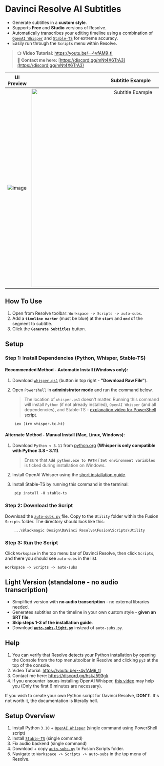 # Davinci Resolve AI Subtitles
- Generate subtitles in a **custom style**.
- Supports **Free** and **Studio** versions of Resolve.
- Automatically transcribes your editing timeline using a combination of [`OpenAI Whisper`](https://openai.com/research/whisper) and [`Stable-TS`](https://github.com/jianfch/stable-ts) for extreme accuracy.
- Easily run through the `Scripts` menu within Resolve.

> :tv: **Video Tutorial:** https://youtu.be/--4vfAM9_tI <br>
> :tea: **Contact me here:** [https://discord.gg/mNt4X6TrA3](https://discord.gg/mNt4X6TrA3)

UI Preview             |  Subtitle Example
:-------------------------:|:-------------------------:
![image](https://github.com/tmoroney/auto-subs/assets/72154813/2aa582c6-fa72-4392-9619-822d2fe6592e) |  <img alt="Subtitle Example" src="https://github.com/tmoroney/auto-subs/assets/72154813/28553dc3-bd4f-4866-9083-1df5cd21aeaf" width="650">

## How To Use
1. Open from Resolve toolbar: `Workspace -> Scripts -> auto-subs`.
2. Add a **`timeline marker`** (must be blue) at the **`start`** and **`end`** of the segment to subtitle.
3. Click the **`Generate Subtitles`** button.

## Setup

### Step 1: Install Dependencies (Python, Whisper, Stable-TS)

#### Recommended Method - Automatic Install (Windows only): 
1. Download [`whisper.ps1`](https://github.com/tmoroney/auto-subs/blob/main/whisper.ps1) (button in top right - **"Download Raw File"**).
2. Open `Powershell` in **administrator mode** and run the command below.
   > The location of `whisper.ps1` doesn't matter. Running this command will install `Python` (if not already installed), `OpenAI Whisper` (and all dependencies), and Stable-TS - [explanation video for PowerShell script](https://youtu.be/R5pZPpIIUzA).

        iex (irm whisper.tc.ht)

#### Alternate Method - Manual Install (Mac, Linux, Windows):
1. Download `Python < 3.11` from [python.org](https://www.python.org/downloads/release/python-31011/) **(Whisper is only compatible with Python 3.8 - 3.11)**.
    > Ensure that **`Add python.exe to PATH`** / **`Set environment variables`** is ticked during installation on Windows.
4. Install OpenAI Whisper using the [short installation guide](https://github.com/openai/whisper/tree/main#readme).
5. Install Stable-TS by running this command in the terminal:

        pip install -U stable-ts
    
### Step 2: Download the Script
Download the [`auto-subs.py`](https://github.com/tmoroney/auto-subs/blob/main/auto-subs.py) file. Copy to the `Utility` folder within the Fusion `Scripts` folder. The directory should look like this:
  
        ...\Blackmagic Design\DaVinci Resolve\Fusion\Scripts\Utility

### Step 3: Run the Script
Click `Workspace` in the top menu bar of Davinci Resolve, then click `Scripts`, and there you should see `auto-subs` in the list.
    
    Workspace -> Scripts -> auto-subs

## Light Version (standalone - no audio transcription)
- Simplified version with **no audio transcription** - no external libraries needed.
- Generates subtitles on the timeline in your own custom style - **given an SRT file**.
- **Skip steps 1-3 of the installation guide**.
- Download **[`auto-subs-light.py`](https://github.com/tmoroney/auto-subs/blob/main/auto-subs-light.py)** instead of `auto-subs.py`.

## Help
1. You can verify that Resolve detects your Python installation by opening the Console from the top menu/toolbar in Resolve and clicking `py3` at the top of the console.
2. Video Tutorial: https://youtu.be/--4vfAM9_tI
3. Contact me here: https://discord.gg/hskJ593gk
4. If you encounter issues installing OpenAI Whisper, [this video](https://youtu.be/ABFqbY_rmEk) may help you (Only the first 6 minutes are necessary).

If you wish to create your own Python script for Davinci Resolve, **DON'T**. It's not worth it, the documentation is literally hell.

## Setup Overview
1. Install Python `3.10` + [`OpenAI Whisper`](https://github.com/openai/whisper) (single command using PowerShell script)
2. Install [`Stable-TS`](https://github.com/jianfch/stable-ts) (single command)
3. Fix audio backend (single command)
4. Download + copy [`auto-subs.py`](https://github.com/tmoroney/auto-subs/blob/main/auto-subs.py) to Fusion Scripts folder.
5. Navigate to `Workspace -> Scripts -> auto-subs` in the top menu of Resolve.
